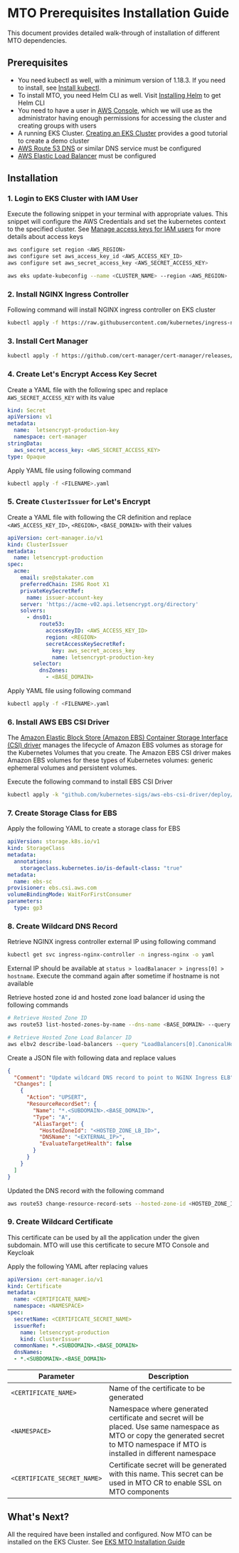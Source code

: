 # MTO Prerequisites Installation Guide

This document provides detailed walk-through of installation of different MTO dependencies.

## Prerequisites

- You need kubectl as well, with a minimum version of 1.18.3. If you need to install, see [Install kubectl](https://kubernetes.io/docs/tasks/tools/#kubectl).
- To install MTO, you need Helm CLI as well. Visit [Installing Helm](https://helm.sh/docs/intro/install/) to get Helm CLI
- You need to have a user in [AWS Console](https://console.aws.amazon.com/), which we will use as the administrator having enough permissions for accessing the cluster and creating groups with users
- A running EKS Cluster. [Creating an EKS Cluster](https://docs.aws.amazon.com/eks/latest/userguide/create-cluster.html) provides a good tutorial to create a demo cluster
- [AWS Route 53 DNS](https://docs.aws.amazon.com/Route53/latest/DeveloperGuide/setting-up-route-53.html) or similar DNS service must be configured
- [AWS Elastic Load Balancer](https://docs.aws.amazon.com/elasticloadbalancing/latest/userguide/load-balancer-getting-started.html) must be configured

## Installation

### 1. Login to EKS Cluster with IAM User

Execute the following snippet in your terminal with appropriate values. This snippet will configure the AWS Credentials and set the kubernetes context to the specified cluster. See [Manage access keys for IAM users](https://docs.aws.amazon.com/IAM/latest/UserGuide/id_credentials_access-keys.html) for more details about access keys

```bash
aws configure set region <AWS_REGION>
aws configure set aws_access_key_id <AWS_ACCESS_KEY_ID>
aws configure set aws_secret_access_key <AWS_SECRET_ACCESS_KEY>

aws eks update-kubeconfig --name <CLUSTER_NAME> --region <AWS_REGION>
```

### 2. Install NGINX Ingress Controller

Following command will install NGINX ingress controller on EKS cluster

```bash
kubectl apply -f https://raw.githubusercontent.com/kubernetes/ingress-nginx/main/deploy/static/provider/aws/deploy.yaml
```

### 3. Install Cert Manager

```bash
kubectl apply -f https://github.com/cert-manager/cert-manager/releases/download/v1.13.1/cert-manager.yaml
```

### 4. Create Let's Encrypt Access Key Secret

Create a YAML file with the following spec and replace `AWS_SECRET_ACCESS_KEY` with its value

```yaml
kind: Secret
apiVersion: v1
metadata:
  name:  letsencrypt-production-key
  namespace: cert-manager
stringData:
  aws_secret_access_key: <AWS_SECRET_ACCESS_KEY>
type: Opaque
```

Apply YAML file using following command

```bash
kubectl apply -f <FILENAME>.yaml
```

### 5. Create `ClusterIssuer` for Let's Encrypt

Create a YAML file with following the CR definition and replace `<AWS_ACCESS_KEY_ID>`, `<REGION>`, `<BASE_DOMAIN>` with their values

```yaml
apiVersion: cert-manager.io/v1
kind: ClusterIssuer
metadata:
  name: letsencrypt-production
spec:
  acme:
    email: sre@stakater.com
    preferredChain: ISRG Root X1
    privateKeySecretRef:
      name: issuer-account-key
    server: 'https://acme-v02.api.letsencrypt.org/directory'
    solvers:
      - dns01:
          route53:
            accessKeyID: <AWS_ACCESS_KEY_ID>
            region: <REGION>
            secretAccessKeySecretRef:
              key: aws_secret_access_key
              name: letsencrypt-production-key
        selector:
          dnsZones:
            - <BASE_DOMAIN>

```

Apply YAML file using following command

```bash
kubectl apply -f <FILENAME>.yaml
```

### 6. Install AWS EBS CSI Driver

The [Amazon Elastic Block Store (Amazon EBS) Container Storage Interface (CSI) driver](https://docs.aws.amazon.com/eks/latest/userguide/ebs-csi.html) manages the lifecycle of Amazon EBS volumes as storage for the Kubernetes Volumes that you create. The Amazon EBS CSI driver makes Amazon EBS volumes for these types of Kubernetes volumes: generic ephemeral volumes and persistent volumes.

Execute the following command to install EBS CSI Driver

```bash
kubectl apply -k "github.com/kubernetes-sigs/aws-ebs-csi-driver/deploy/kubernetes/overlays/stable/?ref=release-1.38"
```

### 7. Create Storage Class for EBS

Apply the following YAML to create a storage class for EBS

```yaml
apiVersion: storage.k8s.io/v1
kind: StorageClass
metadata:
  annotations:
    storageclass.kubernetes.io/is-default-class: "true"
metadata:
  name: ebs-sc
provisioner: ebs.csi.aws.com
volumeBindingMode: WaitForFirstConsumer
parameters:
  type: gp3
```

### 8. Create Wildcard DNS Record

Retrieve NGINX ingress controller external IP using following command

```bash
kubectl get svc ingress-nginx-controller -n ingress-nginx -o yaml
```

External IP should be available at `status > loadBalanacer > ingress[0] > hostname`. Execute the command again after sometime if hostname is not available

Retrieve hosted zone id and hosted zone load balancer id using the following commands

```bash
# Retrieve Hosted Zone ID
aws route53 list-hosted-zones-by-name --dns-name <BASE_DOMAIN> --query "HostedZones[0].Id" --output text | cut -d '/' -f3)

# Retrieve Hosted Zone Load Balancer ID
aws elbv2 describe-load-balancers --query "LoadBalancers[0].CanonicalHostedZoneId" --output text
```

Create a JSON file with following data and replace values

```json
{
  "Comment": "Update wildcard DNS record to point to NGINX Ingress ELB",
  "Changes": [
    {
      "Action": "UPSERT",
      "ResourceRecordSet": {
        "Name": "*.<SUBDOMAIN>.<BASE_DOMAIN>",
        "Type": "A",
        "AliasTarget": {
          "HostedZoneId": "<HOSTED_ZONE_LB_ID>",
          "DNSName": "<EXTERNAL_IP>",
          "EvaluateTargetHealth": false
        }
      }
    }
  ]
}
```

Updated the DNS record with the following command

```bash
aws route53 change-resource-record-sets --hosted-zone-id <HOSTED_ZONE_ID> --change-batch file://change-batch.json
```

### 9. Create Wildcard Certificate

This certificate can be used by all the application under the given subdomain. MTO will use this certificate to secure MTO Console and Keycloak

Apply the following YAML after replacing values

```yaml
apiVersion: cert-manager.io/v1
kind: Certificate
metadata:
  name: <CERTIFICATE_NAME>
  namespace: <NAMESPACE>
spec:
  secretName: <CERTIFICATE_SECRET_NAME>
  issuerRef:
    name: letsencrypt-production
    kind: ClusterIssuer
  commonName: *.<SUBDOMAIN>.<BASE_DOMAIN>
  dnsNames:
  - *.<SUBDOMAIN>.<BASE_DOMAIN>
```

| Parameter                     | Description   |
| ------                        | ------        |
| `<CERTIFICATE_NAME>`          | Name of the certificate to be generated  |
| `<NAMESPACE>`                 | Namespace where generated certificate and secret will be placed. Use same namespace as MTO or copy the generated secret to MTO namespace if MTO is installed in different namespace  |
| `<CERTIFICATE_SECRET_NAME>`   | Certificate secret will be generated with this name. This secret can be used in MTO CR to enable SSL on MTO components  |

## What's Next?

All the required have been installed and configured. Now MTO can be installed on the EKS Cluster. See [EKS MTO Installation Guide](./mto-installation.md)
